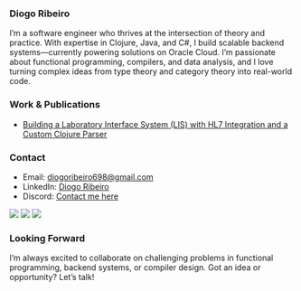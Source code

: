 ### Diogo Ribeiro

I’m a software engineer who thrives at the intersection of theory and practice. With expertise in Clojure, Java, and C#, I build scalable backend systems—currently powering solutions on Oracle Cloud. I’m passionate about functional programming, compilers, and data analysis, and I love turning complex ideas from type theory and category theory into real-world code.

### Work & Publications  

- [Building a Laboratory Interface System (LIS) with HL7 Integration and a Custom Clojure Parser](https://medium.com/@diogoribeiro698/building-a-laboratory-interface-system-lis-with-hl7-integration-and-a-custom-clojure-parser-f931546902ce)  

### Contact  

- Email: [diogoribeiro698@gmail.com](mailto:diogoribeiro698@gmail.com)  
- LinkedIn: [Diogo Ribeiro](https://www.linkedin.com/in/diogo-ribeiro-3864b721a/)  
- Discord: [Contact me here](https://discord.com/channels/@me)
  
<div>
<a href="https://discord.com/channels/@me" target="_blank"><img src="https://img.shields.io/badge/Discord-7289DA?style=for-the-badge&logo=discord&logoColor=white" target="_blank"></a> 
<a href = "mailto:diogoribeiro698@gmail.com"><img src="https://img.shields.io/badge/-Gmail-%23333?style=for-the-badge&logo=gmail&logoColor=white" target="_blank"></a>
<a href="https://www.linkedin.com/in/diogo-ribeiro-3864b721a/" target="_blank"><img src="https://img.shields.io/badge/-LinkedIn-%230077B5?style=for-the-badge&logo=linkedin&logoColor=white" target="_blank"></a> 
</div>

### Looking Forward  
I’m always excited to collaborate on challenging problems in functional programming, backend systems, or compiler design. Got an idea or opportunity? Let’s talk!

